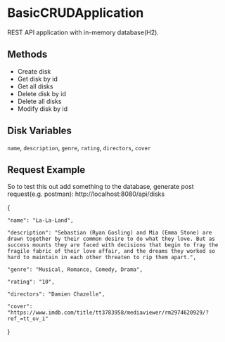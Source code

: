 
# BasicCRUDApplication

REST API application with in-memory database(H2).




## Methods

- Create disk
- Get disk by id
- Get all disks
- Delete disk by id
- Delete all disks
- Modify disk by id




## Disk Variables



`name`, `description`, `genre`, `rating`, `directors`, `cover`




## Request Example
So to test this out add something to the database, generate post request(e.g. postman): http://localhost:8080/api/disks

{

    "name": "La-La-Land",

    "description": "Sebastian (Ryan Gosling) and Mia (Emma Stone) are drawn together by their common desire to do what they love. But as success mounts they are faced with decisions that begin to fray the fragile fabric of their love affair, and the dreams they worked so hard to maintain in each other threaten to rip them apart.",

    "genre": "Musical, Romance, Comedy, Drama",

    "rating": "10",

    "directors": "Damien Chazelle",

    "cover": "https://www.imdb.com/title/tt3783958/mediaviewer/rm2974620929/?ref_=tt_ov_i"
}



